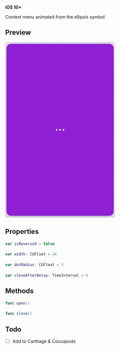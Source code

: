 **iOS 10+**

Context menu animated from the ellipsis symbol.

## Preview

![Preview](preview.gif)

## Properties

```swift
var isReversed = false

var width: CGFloat = 44

var dotRadius: CGFloat = 3

var closeAfterDelay: TimeInterval = 5
```

## Methods

```swift
func open()

func close()
```

## Todo

- [ ] Add to Carthage & Cocoapods
